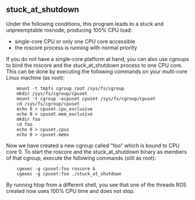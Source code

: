 ## stuck_at_shutdown ##

Under the following conditions, this program leads to a stuck and unpreemptable rosnode, producing 100% CPU load:

 * single-core CPU or only one CPU core accessible
 * the roscore process is running with normal priority

If you do not have a single-core platform at hand, you can also use cgroups to bind the roscore and the stuck_at_shutdown process to one CPU core.
This can be done by executing the following commands on your multi-core Linux machine (as root):

        mount -t tmpfs cgroup_root /sys/fs/cgroup
        mkdir /sys/fs/cgroup/cpuset
        mount -t cgroup -ocpuset cpuset /sys/fs/cgroup/cpuset
        cd /sys/fs/cgroup/cpuset
        echo 0 > cpuset.cpu_exclusive
        echo 0 > cpuset.mem_exclusive
        mkdir foo
        cd foo
        echo 0 > cpuset.cpus
        echo 0 > cpuset.mems

Now we have created a new cgroup called "foo" which is bound to CPU core 0.
To start the roscore and the stuck_at_shutdown binary as members of that cgroup, execute the following commands (still as root):

        cgexec -g cpuset:foo roscore &
        cgexec -g cpuset:foo ./stuck_at_shutdown

By running htop from a different shell, you see that one of the threads ROS created now uses 100% CPU time and does not stop.

